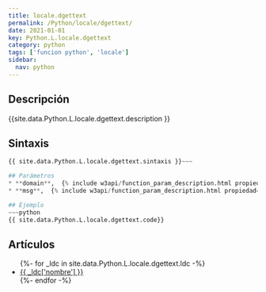 ```yaml
---
title: locale.dgettext
permalink: /Python/locale/dgettext/
date: 2021-01-01
key: Python.L.locale.dgettext
category: python
tags: ['funcion python', 'locale']
sidebar: 
  nav: python
---
```


## Descripción
{{site.data.Python.L.locale.dgettext.description }}

## Sintaxis
~~~python
{{ site.data.Python.L.locale.dgettext.sintaxis }}~~~

## Parámetros
* **domain**,  {% include w3api/function_param_description.html propiedad=site.data.Python.L.locale.dgettext valor="domain" %}
* **msg**,  {% include w3api/function_param_description.html propiedad=site.data.Python.L.locale.dgettext valor="msg" %}

## Ejemplo
~~~python
{{ site.data.Python.L.locale.dgettext.code}}
~~~

## Artículos
<ul>
{%- for _ldc in site.data.Python.L.locale.dgettext.ldc -%}
   <li>
       <a href="{{_ldc['url'] }}">{{ _ldc['nombre'] }}</a>
   </li>
{%- endfor -%}
</ul>
